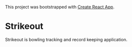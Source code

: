 This project was bootstrapped with [Create React App](https://github.com/facebookincubator/create-react-app).

# Strikeout
Strikeout is bowling tracking and record keeping application.